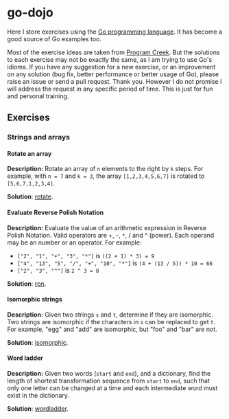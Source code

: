 # go-dojo

Here I store exercises using the [Go programming language](https://golang.org/).
It has become a good source of Go examples too.

Most of the exercise ideas are taken from [Program Creek](http://www.programcreek.com/2012/11/top-10-algorithms-for-coding-interview/).
But the solutions to each exercise may not be exactly the same, as I am trying
to use Go's idioms. If you have any suggestion for a new exercise, or an
improvement on any solution (bug fix, better performance or better usage of
Go), please raise an issue or send a pull request. Thank you. However I do not
promise I will address the request in any specific period of time. This is just
for fun and personal training.

## Exercises

### Strings and arrays

#### Rotate an array

**Description:**
Rotate an array of `n` elements to the right by `k` steps.
For example, with `n = 7` and `k = 3`, the array `[1,2,3,4,5,6,7]` is rotated
to `[5,6,7,1,2,3,4]`.

**Solution**: [rotate](/rotate).

#### Evaluate Reverse Polish Notation

**Description:**
Evaluate the value of an arithmetic expression in Reverse Polish Notation.
Valid operators are +, -, `*`, / and ^ (power). Each operand may be an number or
an operator. For example:
* `["2", "1", "+", "3", "*"]` is `((2 + 1) * 3) = 9`
* `["4", "13", "5", "/", "+", "10", "*"]` is `(4 + (13 / 5)) * 10 = 66`
* `["2", "3", "^"]` is `2 ^ 3 = 8`

**Solution**: [rpn](/rpn).

#### Isomorphic strings

**Description:**
Given two strings `s` and `t`, determine if they are isomorphic. Two strings are
isomorphic if the characters in `s` can be replaced to get `t`.
For example, "egg" and "add" are isomorphic, but "foo" and "bar" are not.

**Solution**: [isomorphic](/isomorphic).

#### Word ladder

**Description:**
Given two words (`start` and `end`), and a dictionary, find the length of
shortest transformation sequence from `start` to `end`, such that only one
letter can be changed at a time and each intermediate word must exist in the
dictionary.

**Solution**: [wordladder](/wordladder).
